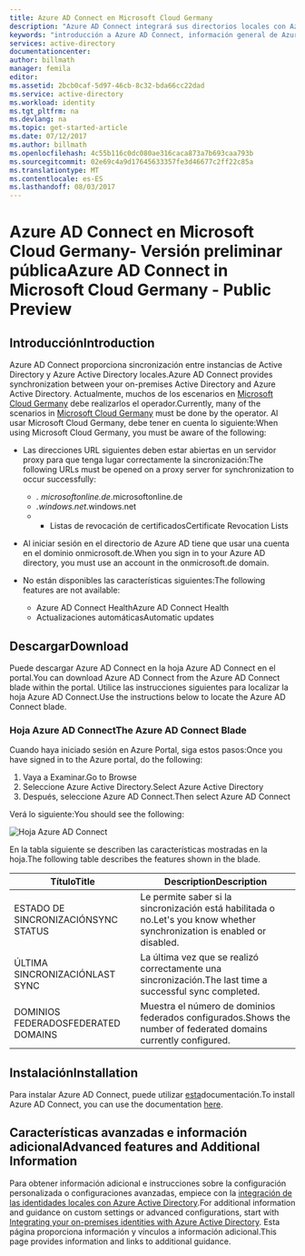 ```yaml
---
title: Azure AD Connect en Microsoft Cloud Germany
description: "Azure AD Connect integrará sus directorios locales con Azure Active Directory. Esto le permite proporcionar una identidad común para las aplicaciones de Office 365, Azure y SaaS integradas con Azure AD."
keywords: "introducción a Azure AD Connect, información general de Azure AD Connect, qué es Azure AD Connect, instalación de active directory, Alemania, Selva Negra"
services: active-directory
documentationcenter: 
author: billmath
manager: femila
editor: 
ms.assetid: 2bcb0caf-5d97-46cb-8c32-bda66cc22dad
ms.service: active-directory
ms.workload: identity
ms.tgt_pltfrm: na
ms.devlang: na
ms.topic: get-started-article
ms.date: 07/12/2017
ms.author: billmath
ms.openlocfilehash: 4c55b116c0dc080ae316caca873a7b693caa793b
ms.sourcegitcommit: 02e69c4a9d17645633357fe3d46677c2ff22c85a
ms.translationtype: MT
ms.contentlocale: es-ES
ms.lasthandoff: 08/03/2017
---
```

# <a name="azure-ad-connect-in-microsoft-cloud-germany---public-preview"></a><span data-ttu-id="8dc06-105">Azure AD Connect en Microsoft Cloud Germany- Versión preliminar pública</span><span class="sxs-lookup"><span data-stu-id="8dc06-105">Azure AD Connect in Microsoft Cloud Germany - Public Preview</span></span>
## <a name="introduction"></a><span data-ttu-id="8dc06-106">Introducción</span><span class="sxs-lookup"><span data-stu-id="8dc06-106">Introduction</span></span>
<span data-ttu-id="8dc06-107">Azure AD Connect proporciona sincronización entre instancias de Active Directory y Azure Active Directory locales.</span><span class="sxs-lookup"><span data-stu-id="8dc06-107">Azure AD Connect provides synchronization between your on-premises Active Directory and Azure Active Directory.</span></span>
<span data-ttu-id="8dc06-108">Actualmente, muchos de los escenarios en [Microsoft Cloud Germany](https://www.microsoft.com/de-de/cloud/deutschland/default.aspx) debe realizarlos el operador.</span><span class="sxs-lookup"><span data-stu-id="8dc06-108">Currently, many of the scenarios in [Microsoft Cloud Germany](https://www.microsoft.com/de-de/cloud/deutschland/default.aspx) must be done by the operator.</span></span> <span data-ttu-id="8dc06-109">Al usar Microsoft Cloud Germany, debe tener en cuenta lo siguiente:</span><span class="sxs-lookup"><span data-stu-id="8dc06-109">When using Microsoft Cloud Germany, you must be aware of the following:</span></span>

* <span data-ttu-id="8dc06-110">Las direcciones URL siguientes deben estar abiertas en un servidor proxy para que tenga lugar correctamente la sincronización:</span><span class="sxs-lookup"><span data-stu-id="8dc06-110">The following URLs must be opened on a proxy server for synchronization to occur successfully:</span></span>
  
  * <span data-ttu-id="8dc06-111">*. microsoftonline.de</span><span class="sxs-lookup"><span data-stu-id="8dc06-111">*.microsoftonline.de</span></span>
  * <span data-ttu-id="8dc06-112">*.windows.net</span><span class="sxs-lookup"><span data-stu-id="8dc06-112">*.windows.net</span></span>
  * * <span data-ttu-id="8dc06-113">Listas de revocación de certificados</span><span class="sxs-lookup"><span data-stu-id="8dc06-113">Certificate Revocation Lists</span></span>
* <span data-ttu-id="8dc06-114">Al iniciar sesión en el directorio de Azure AD tiene que usar una cuenta en el dominio onmicrosoft.de.</span><span class="sxs-lookup"><span data-stu-id="8dc06-114">When you sign in to your Azure AD directory, you must use an account in the onmicrosoft.de domain.</span></span>
* <span data-ttu-id="8dc06-115">No están disponibles las características siguientes:</span><span class="sxs-lookup"><span data-stu-id="8dc06-115">The following features are not available:</span></span>
  * <span data-ttu-id="8dc06-116">Azure AD Connect Health</span><span class="sxs-lookup"><span data-stu-id="8dc06-116">Azure AD Connect Health</span></span>
  * <span data-ttu-id="8dc06-117">Actualizaciones automáticas</span><span class="sxs-lookup"><span data-stu-id="8dc06-117">Automatic updates</span></span>
 
## <a name="download"></a><span data-ttu-id="8dc06-118">Descargar</span><span class="sxs-lookup"><span data-stu-id="8dc06-118">Download</span></span>
<span data-ttu-id="8dc06-119">Puede descargar Azure AD Connect en la hoja Azure AD Connect en el portal.</span><span class="sxs-lookup"><span data-stu-id="8dc06-119">You can download Azure AD Connect from the Azure AD Connect blade within the portal.</span></span>  <span data-ttu-id="8dc06-120">Utilice las instrucciones siguientes para localizar la hoja Azure AD Connect.</span><span class="sxs-lookup"><span data-stu-id="8dc06-120">Use the instructions below to locate the Azure AD Connect blade.</span></span>

### <a name="the-azure-ad-connect-blade"></a><span data-ttu-id="8dc06-121">Hoja Azure AD Connect</span><span class="sxs-lookup"><span data-stu-id="8dc06-121">The Azure AD Connect Blade</span></span>
<span data-ttu-id="8dc06-122">Cuando haya iniciado sesión en Azure Portal, siga estos pasos:</span><span class="sxs-lookup"><span data-stu-id="8dc06-122">Once you have signed in to the Azure portal, do the following:</span></span>

1. <span data-ttu-id="8dc06-123">Vaya a Examinar.</span><span class="sxs-lookup"><span data-stu-id="8dc06-123">Go to Browse</span></span>
2. <span data-ttu-id="8dc06-124">Seleccione Azure Active Directory.</span><span class="sxs-lookup"><span data-stu-id="8dc06-124">Select Azure Active Directory</span></span>
3. <span data-ttu-id="8dc06-125">Después, seleccione Azure AD Connect.</span><span class="sxs-lookup"><span data-stu-id="8dc06-125">Then select Azure AD Connect</span></span>

<span data-ttu-id="8dc06-126">Verá lo siguiente:</span><span class="sxs-lookup"><span data-stu-id="8dc06-126">You should see the following:</span></span>

![Hoja Azure AD Connect](media/active-directory-aadconnect-germany/germany1.png)

<span data-ttu-id="8dc06-128">En la tabla siguiente se describen las características mostradas en la hoja.</span><span class="sxs-lookup"><span data-stu-id="8dc06-128">The following table describes the features shown in the blade.</span></span>

| <span data-ttu-id="8dc06-129">Título</span><span class="sxs-lookup"><span data-stu-id="8dc06-129">Title</span></span> | <span data-ttu-id="8dc06-130">Description</span><span class="sxs-lookup"><span data-stu-id="8dc06-130">Description</span></span> |
| --- | --- |
| <span data-ttu-id="8dc06-131">ESTADO DE SINCRONIZACIÓN</span><span class="sxs-lookup"><span data-stu-id="8dc06-131">SYNC STATUS</span></span> |<span data-ttu-id="8dc06-132">Le permite saber si la sincronización está habilitada o no.</span><span class="sxs-lookup"><span data-stu-id="8dc06-132">Let's you know whether synchronization is enabled or disabled.</span></span> |
| <span data-ttu-id="8dc06-133">ÚLTIMA SINCRONIZACIÓN</span><span class="sxs-lookup"><span data-stu-id="8dc06-133">LAST SYNC</span></span> |<span data-ttu-id="8dc06-134">La última vez que se realizó correctamente una sincronización.</span><span class="sxs-lookup"><span data-stu-id="8dc06-134">The last time a successful sync completed.</span></span> |
| <span data-ttu-id="8dc06-135">DOMINIOS FEDERADOS</span><span class="sxs-lookup"><span data-stu-id="8dc06-135">FEDERATED DOMAINS</span></span> |<span data-ttu-id="8dc06-136">Muestra el número de dominios federados configurados.</span><span class="sxs-lookup"><span data-stu-id="8dc06-136">Shows the number of federated domains currently configured.</span></span> |

## <a name="installation"></a><span data-ttu-id="8dc06-137">Instalación</span><span class="sxs-lookup"><span data-stu-id="8dc06-137">Installation</span></span>
<span data-ttu-id="8dc06-138">Para instalar Azure AD Connect, puede utilizar [esta](active-directory-aadconnect.md#install-azure-ad-connect)documentación.</span><span class="sxs-lookup"><span data-stu-id="8dc06-138">To install Azure AD Connect, you can use the documentation [here](active-directory-aadconnect.md#install-azure-ad-connect).</span></span>

## <a name="advanced-features-and-additional-information"></a><span data-ttu-id="8dc06-139">Características avanzadas e información adicional</span><span class="sxs-lookup"><span data-stu-id="8dc06-139">Advanced features and Additional Information</span></span>
<span data-ttu-id="8dc06-140">Para obtener información adicional e instrucciones sobre la configuración personalizada o configuraciones avanzadas, empiece con la [integración de las identidades locales con Azure Active Directory](active-directory-aadconnect.md).</span><span class="sxs-lookup"><span data-stu-id="8dc06-140">For additional information and guidance on custom settings or advanced configurations, start with [Integrating your on-premises identities with Azure Active Directory](active-directory-aadconnect.md).</span></span>  <span data-ttu-id="8dc06-141">Esta página proporciona información y vínculos a información adicional.</span><span class="sxs-lookup"><span data-stu-id="8dc06-141">This page provides information and links to additional guidance.</span></span>

